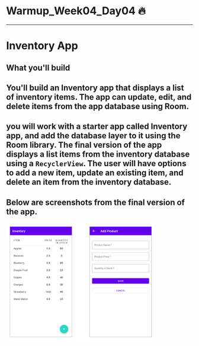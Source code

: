 # Warmup_Week04_Day04 🔥
---
# Inventory App
## What you'll build
## You'll build an Inventory app that displays a list of inventory items. The app can update, edit, and delete items from the app database using Room.

## you will work with a starter app called Inventory app, and add the database layer to it using the Room library. The final version of the app displays a list items from the inventory database using a `RecyclerView`. The user will have options to add a new item, update an existing item, and delete an item from the inventory database.
## Below are screenshots from the final version of the app.

<img src="screenshot.png" alt="drawing" width="400"/>
